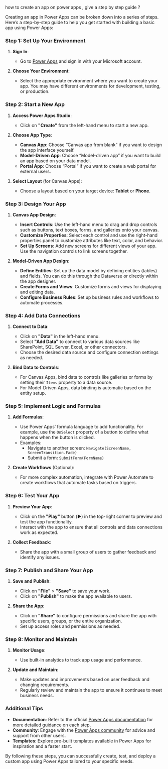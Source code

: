how to create an app on power apps , give a step by step guide ?

Creating an app in Power Apps can be broken down into a series of steps. Here’s a step-by-step guide to help you get started with building a basic app using Power Apps:

### **Step 1: Set Up Your Environment**

1. **Sign In**:
   - Go to [Power Apps](https://powerapps.microsoft.com/) and sign in with your Microsoft account.

2. **Choose Your Environment**:
   - Select the appropriate environment where you want to create your app. You may have different environments for development, testing, or production.

### **Step 2: Start a New App**

1. **Access Power Apps Studio**:
   - Click on **"Create"** from the left-hand menu to start a new app.

2. **Choose App Type**:
   - **Canvas App**: Choose “Canvas app from blank” if you want to design the app interface yourself.
   - **Model-Driven App**: Choose “Model-driven app” if you want to build an app based on your data model.
   - **Portal App**: Choose “Portal” if you want to create a web portal for external users.

3. **Select Layout** (for Canvas Apps):
   - Choose a layout based on your target device: **Tablet** or **Phone**.

### **Step 3: Design Your App**

1. **Canvas App Design**:
   - **Insert Controls**: Use the left-hand menu to drag and drop controls such as buttons, text boxes, forms, and galleries onto your canvas.
   - **Customize Properties**: Select each control and use the right-hand properties panel to customize attributes like text, color, and behavior.
   - **Set Up Screens**: Add new screens for different views of your app. Use the navigation controls to link screens together.

2. **Model-Driven App Design**:
   - **Define Entities**: Set up the data model by defining entities (tables) and fields. You can do this through the Dataverse or directly within the app designer.
   - **Create Forms and Views**: Customize forms and views for displaying and editing data.
   - **Configure Business Rules**: Set up business rules and workflows to automate processes.

### **Step 4: Add Data Connections**

1. **Connect to Data**:
   - Click on **"Data"** in the left-hand menu.
   - Select **"Add Data"** to connect to various data sources like SharePoint, SQL Server, Excel, or other connectors.
   - Choose the desired data source and configure connection settings as needed.

2. **Bind Data to Controls**:
   - For Canvas Apps, bind data to controls like galleries or forms by setting their `Items` property to a data source.
   - For Model-Driven Apps, data binding is automatic based on the entity setup.

### **Step 5: Implement Logic and Formulas**

1. **Add Formulas**:
   - Use Power Apps’ formula language to add functionality. For example, use the `OnSelect` property of a button to define what happens when the button is clicked.
   - Examples:
     - Navigate to another screen: `Navigate(ScreenName, ScreenTransition.Fade)`
     - Submit a form: `SubmitForm(FormName)`

2. **Create Workflows** (Optional):
   - For more complex automation, integrate with Power Automate to create workflows that automate tasks based on triggers.

### **Step 6: Test Your App**

1. **Preview Your App**:
   - Click on the **"Play"** button (▶️) in the top-right corner to preview and test the app functionality.
   - Interact with the app to ensure that all controls and data connections work as expected.

2. **Collect Feedback**:
   - Share the app with a small group of users to gather feedback and identify any issues.

### **Step 7: Publish and Share Your App**

1. **Save and Publish**:
   - Click on **"File"** > **"Save"** to save your work.
   - Click on **"Publish"** to make the app available to users.

2. **Share the App**:
   - Click on **"Share"** to configure permissions and share the app with specific users, groups, or the entire organization.
   - Set up access roles and permissions as needed.

### **Step 8: Monitor and Maintain**

1. **Monitor Usage**:
   - Use built-in analytics to track app usage and performance.

2. **Update and Maintain**:
   - Make updates and improvements based on user feedback and changing requirements.
   - Regularly review and maintain the app to ensure it continues to meet business needs.

### Additional Tips

- **Documentation**: Refer to the official [Power Apps documentation](https://learn.microsoft.com/en-us/power-apps/) for more detailed guidance on each step.
- **Community**: Engage with the [Power Apps community](https://powerusers.microsoft.com/) for advice and support from other users.
- **Templates**: Explore pre-built templates available in Power Apps for inspiration and a faster start.

By following these steps, you can successfully create, test, and deploy a custom app using Power Apps tailored to your specific needs.
